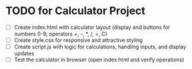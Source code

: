 # TODO for Calculator Project

- [ ] Create index.html with calculator layout (display and buttons for numbers 0-9, operators +, -, *, /, =, C)
- [ ] Create style.css for responsive and attractive styling
- [ ] Create script.js with logic for calculations, handling inputs, and display updates
- [ ] Test the calculator in browser (open index.html and verify operations)
